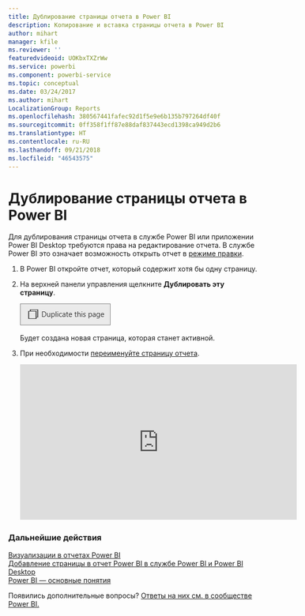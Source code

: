 ```yaml
---
title: Дублирование страницы отчета в Power BI
description: Копирование и вставка страницы отчета в Power BI
author: mihart
manager: kfile
ms.reviewer: ''
featuredvideoid: UOKbxTXZrWw
ms.service: powerbi
ms.component: powerbi-service
ms.topic: conceptual
ms.date: 03/24/2017
ms.author: mihart
LocalizationGroup: Reports
ms.openlocfilehash: 380567441fafec92d1f5e9e6b135b797264df40f
ms.sourcegitcommit: 0ff358f1ff87e88daf837443ecd1398ca949d2b6
ms.translationtype: HT
ms.contentlocale: ru-RU
ms.lasthandoff: 09/21/2018
ms.locfileid: "46543575"
---
```

# <a name="duplicate-a-report-page-in-power-bi"></a>Дублирование страницы отчета в Power BI
Для дублирования страницы отчета в службе Power BI или приложении Power BI Desktop требуются права на редактирование отчета. В службе Power BI это означает возможность открыть отчет в [режиме правки](consumer/end-user-reading-view.md). 


1. В Power BI откройте отчет, который содержит хотя бы одну страницу. 

2. На верхней панели управления щелкните **Дублировать эту страницу**.
   
   ![](media/power-bi-report-copy-paste-page/pbi_duplicate_new.png)
   
   Будет создана новая страница, которая станет активной.
3. При необходимости [переименуйте страницу отчета](service-rename.md).
   
   <iframe width="560" height="315" src="https://www.youtube.com/embed/UOKbxTXZrWw?list=PL1N57mwBHtN0JFoKSR0n-tBkUJHeMP2cP" frameborder="0" allowfullscreen></iframe>

### <a name="next-steps"></a>Дальнейшие действия
[Визуализации в отчетах Power BI](visuals/power-bi-report-visualizations.md)    
[Добавление страницы в отчет Power BI в службе Power BI и Power BI Desktop](power-bi-report-add-page.md)    
[Power BI — основные понятия](consumer/end-user-basic-concepts.md)    

Появились дополнительные вопросы? [Ответы на них см. в сообществе Power BI.](http://community.powerbi.com/)

